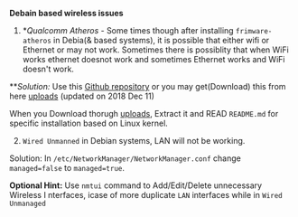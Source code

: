 **Debain based wireless issues**
 1. **Qualcomm Atheros* - Some times though after installing `frimware-atheros`
    in Debia(& based systems), it is possible that either wifi or Ethernet or 
    may not work. Sometimes there is possiblity that when WiFi works ethernet 
    doesnot work and sometimes Ethernet works and WiFi doesn't work. 
    
***Solution:*  Use this [Github repository](https://github.com/ajaybhatia/Qualcomm-Atheros-QCA9377-Wifi-Linux)
 or you may get(Download) this from here  [uploads](https://gitlab.com/gorlapraveen/TheLearningDocumentationProject/raw/0cef4563fe690050a3d8a2f6018ebacec0e7f5cd/uploads/Qualcomm-Atheros-QCA9377-Wifi-Linux.zip)  (updated on 2018 Dec 11)

When you Download thorugh [uploads](https://gitlab.com/gorlapraveen/TheLearningDocumentationProject/raw/0cef4563fe690050a3d8a2f6018ebacec0e7f5cd/uploads/Qualcomm-Atheros-QCA9377-Wifi-Linux.zip), Extract it and READ `README.md` for specific installation based on Linux kernel.

2. `Wired Unmanned` in Debian systems, LAN will not be working.
  
 Solution: In `/etc/NetworkManager/NetworkManager.conf` change `managed=false` to `managed=true`.

**Optional Hint:** Use `nmtui` command to Add/Edit/Delete unnecessary Wireless I
nterfaces, icase of more duplicate `LAN` interfaces while in `Wired Unmanaged`